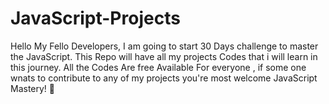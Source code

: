 # JavaScript-Projects
Hello My  Fello Developers, I am  going to start  30 Days challenge to master the JavaScript. This Repo will have all my projects Codes that i will learn in this journey. All the Codes Are free Available For everyone , if some one wnats to contribute to any of my projects you're most welcome JavaScript Mastery! 🚀
